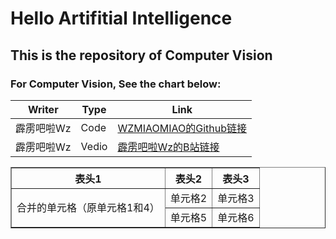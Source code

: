 # Hello Artifitial Intelligence
  ## This is the repository of Computer Vision
  ### For Computer Vision, See the chart below:
  |Writer|Type|Link|
  |---|---|---|
  |霹雳吧啦Wz|Code|[WZMIAOMIAO的Github链接](https://github.com/WZMIAOMIAO/deep-learning-for-image-processing)|
  |霹雳吧啦Wz|Vedio|[霹雳吧啦Wz的B站链接](https://space.bilibili.com/18161609)|
  <table border="1">  
<tr>  
  <th>表头1</th>  
  <th>表头2</th>  
  <th>表头3</th>  
</tr>  
<tr>  
  <td rowspan="2">合并的单元格（原单元格1和4）</td>  
  <td>单元格2</td>  
  <td>单元格3</td>  
</tr>  
<tr>  
  <td>单元格5</td>  
  <td>单元格6</td>  
</tr>  
</table>
